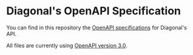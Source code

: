 # Diagonal's OpenAPI Specification

You can find in this repository the [OpenAPI specifications](https://www.openapis.org/) for Diagonal's API.

All files are currently using [OpenAPI version 3.0](https://spec.openapis.org/oas/v3.0.0.html).
